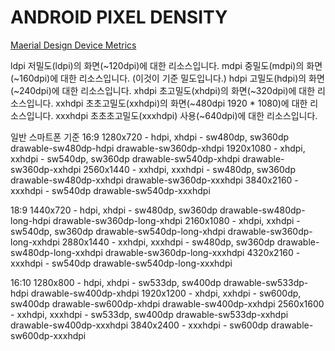 # ANDROID PIXEL DENSITY

[Maerial Design Device Metrics](https://material.io/resources/devices/)  

ldpi	저밀도(ldpi)의 화면(~120dpi)에 대한 리소스입니다.
mdpi	중밀도(mdpi)의 화면(~160dpi)에 대한 리소스입니다. (이것이 기준 밀도입니다.)
hdpi	고밀도(hdpi)의 화면(~240dpi)에 대한 리소스입니다.
xhdpi	초고밀도(xhdpi)의 화면(~320dpi)에 대한 리소스입니다.
xxhdpi	초초고밀도(xxhdpi)의 화면(~480dpi 1920 * 1080)에 대한 리소스입니다.
xxxhdpi	초초초고밀도(xxxhdpi) 사용(~640dpi)에 대한 리소스입니다.


일반 스마트폰 기준
16:9
1280x720  - hdpi, xhdpi        - sw480dp, sw360dp            drawable-sw480dp-hdpi                    drawable-sw360dp-xhdpi
1920x1080 - xhdpi, xxhdpi    - sw540dp, sw360dp            drawable-sw540dp-xhdpi                    drawable-sw360dp-xxhdpi
2560x1440 - xxhdpi, xxxhdpi    - sw480dp, sw360dp            drawable-sw480dp-xxhdpi                    drawable-sw360dp-xxxhdpi
3840x2160 - xxxhdpi            - sw540dp                    drawable-sw540dp-xxxhdpi


18:9
1440x720  - hdpi, xhdpi        - sw480dp, sw360dp            drawable-sw480dp-long-hdpi                drawable-sw360dp-long-xhdpi
2160x1080 - xhdpi, xxhdpi    - sw540dp, sw360dp            drawable-sw540dp-long-xhdpi                drawable-sw360dp-long-xxhdpi
2880x1440 - xxhdpi, xxxhdpi    - sw480dp, sw360dp            drawable-sw480dp-long-xxhdpi            drawable-sw360dp-long-xxxhdpi
4320x2160 - xxxhdpi            - sw540dp                    drawable-sw540dp-long-xxxhdpi


16:10
1280x800  - hdpi, xhdpi        - sw533dp, sw400dp            drawable-sw533dp-hdpi                    drawable-sw400dp-xhdpi
1920x1200 - xhdpi, xxhdpi    - sw600dp, sw400dp            drawable-sw600dp-xhdpi                    drawable-sw400dp-xxhdpi
2560x1600 - xxhdpi, xxxhdpi    - sw533dp, sw400dp            drawable-sw533dp-xxhdpi                    drawable-sw400dp-xxxhdpi
3840x2400 - xxxhdpi            - sw600dp                    drawable-sw600dp-xxxhdpi
